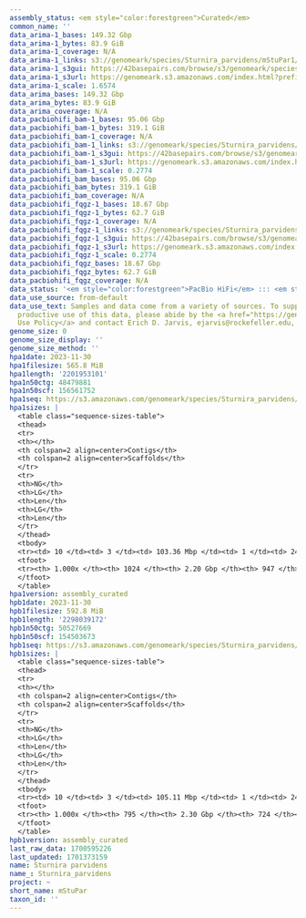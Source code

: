 ```yaml
---
assembly_status: <em style="color:forestgreen">Curated</em>
common_name: ''
data_arima-1_bases: 149.32 Gbp
data_arima-1_bytes: 83.9 GiB
data_arima-1_coverage: N/A
data_arima-1_links: s3://genomeark/species/Sturnira_parvidens/mStuPar1/genomic_data/arima/<br>
data_arima-1_s3gui: https://42basepairs.com/browse/s3/genomeark/species/Sturnira_parvidens/mStuPar1/genomic_data/arima/
data_arima-1_s3url: https://genomeark.s3.amazonaws.com/index.html?prefix=species/Sturnira_parvidens/mStuPar1/genomic_data/arima/
data_arima-1_scale: 1.6574
data_arima_bases: 149.32 Gbp
data_arima_bytes: 83.9 GiB
data_arima_coverage: N/A
data_pacbiohifi_bam-1_bases: 95.06 Gbp
data_pacbiohifi_bam-1_bytes: 319.1 GiB
data_pacbiohifi_bam-1_coverage: N/A
data_pacbiohifi_bam-1_links: s3://genomeark/species/Sturnira_parvidens/mStuPar1/genomic_data/pacbio_hifi/<br>
data_pacbiohifi_bam-1_s3gui: https://42basepairs.com/browse/s3/genomeark/species/Sturnira_parvidens/mStuPar1/genomic_data/pacbio_hifi/
data_pacbiohifi_bam-1_s3url: https://genomeark.s3.amazonaws.com/index.html?prefix=species/Sturnira_parvidens/mStuPar1/genomic_data/pacbio_hifi/
data_pacbiohifi_bam-1_scale: 0.2774
data_pacbiohifi_bam_bases: 95.06 Gbp
data_pacbiohifi_bam_bytes: 319.1 GiB
data_pacbiohifi_bam_coverage: N/A
data_pacbiohifi_fqgz-1_bases: 18.67 Gbp
data_pacbiohifi_fqgz-1_bytes: 62.7 GiB
data_pacbiohifi_fqgz-1_coverage: N/A
data_pacbiohifi_fqgz-1_links: s3://genomeark/species/Sturnira_parvidens/mStuPar1/genomic_data/pacbio_hifi/<br>
data_pacbiohifi_fqgz-1_s3gui: https://42basepairs.com/browse/s3/genomeark/species/Sturnira_parvidens/mStuPar1/genomic_data/pacbio_hifi/
data_pacbiohifi_fqgz-1_s3url: https://genomeark.s3.amazonaws.com/index.html?prefix=species/Sturnira_parvidens/mStuPar1/genomic_data/pacbio_hifi/
data_pacbiohifi_fqgz-1_scale: 0.2774
data_pacbiohifi_fqgz_bases: 18.67 Gbp
data_pacbiohifi_fqgz_bytes: 62.7 GiB
data_pacbiohifi_fqgz_coverage: N/A
data_status: '<em style="color:forestgreen">PacBio HiFi</em> ::: <em style="color:forestgreen">Arima</em>'
data_use_source: from-default
data_use_text: Samples and data come from a variety of sources. To support fair and
  productive use of this data, please abide by the <a href="https://genome10k.soe.ucsc.edu/data-use-policies/">Data
  Use Policy</a> and contact Erich D. Jarvis, ejarvis@rockefeller.edu, with any questions.
genome_size: 0
genome_size_display: ''
genome_size_method: ''
hpa1date: 2023-11-30
hpa1filesize: 565.8 MiB
hpa1length: '2201953101'
hpa1n50ctg: 48479881
hpa1n50scf: 156561752
hpa1seq: https://s3.amazonaws.com/genomeark/species/Sturnira_parvidens/mStuPar1/assembly_curated/mStuPar1.HiC.hap1.decontam.20231130.fasta.gz
hpa1sizes: |
  <table class="sequence-sizes-table">
  <thead>
  <tr>
  <th></th>
  <th colspan=2 align=center>Contigs</th>
  <th colspan=2 align=center>Scaffolds</th>
  </tr>
  <tr>
  <th>NG</th>
  <th>LG</th>
  <th>Len</th>
  <th>LG</th>
  <th>Len</th>
  </tr>
  </thead>
  <tbody>
  <tr><td> 10 </td><td> 3 </td><td> 103.36 Mbp </td><td> 1 </td><td> 245.87 Mbp </td></tr><tr><td> 20 </td><td> 5 </td><td> 94.84 Mbp </td><td> 2 </td><td> 216.38 Mbp </td></tr><tr><td> 30 </td><td> 7 </td><td> 77.82 Mbp </td><td> 4 </td><td> 180.14 Mbp </td></tr><tr><td> 40 </td><td> 11 </td><td> 52.93 Mbp </td><td> 5 </td><td> 171.62 Mbp </td></tr><tr style="background-color:#cccccc;"><td> 50 </td><td> 15 </td><td style="background-color:#88ff88;"> 48.48 Mbp </td><td> 6 </td><td style="background-color:#88ff88;"> 156.56 Mbp </td></tr><tr><td> 60 </td><td> 21 </td><td> 28.24 Mbp </td><td> 8 </td><td> 142.75 Mbp </td></tr><tr><td> 70 </td><td> 30 </td><td> 22.13 Mbp </td><td> 9 </td><td> 132.44 Mbp </td></tr><tr><td> 80 </td><td> 42 </td><td> 16.06 Mbp </td><td> 11 </td><td> 109.06 Mbp </td></tr><tr><td> 90 </td><td> 61 </td><td> 6.79 Mbp </td><td> 14 </td><td> 59.52 Mbp </td></tr><tr><td> 100 </td><td> 1024 </td><td> 2.98 Kbp </td><td> 947 </td><td> 2.98 Kbp </td></tr></tbody>
  <tfoot>
  <tr><th> 1.000x </th><th> 1024 </th><th> 2.20 Gbp </th><th> 947 </th><th> 2.20 Gbp </th></tr>
  </tfoot>
  </table>
hpa1version: assembly_curated
hpb1date: 2023-11-30
hpb1filesize: 592.8 MiB
hpb1length: '2298039172'
hpb1n50ctg: 50527669
hpb1n50scf: 154503673
hpb1seq: https://s3.amazonaws.com/genomeark/species/Sturnira_parvidens/mStuPar1/assembly_curated/mStuPar1.HiC.hap2.decontam.20231130.fasta.gz
hpb1sizes: |
  <table class="sequence-sizes-table">
  <thead>
  <tr>
  <th></th>
  <th colspan=2 align=center>Contigs</th>
  <th colspan=2 align=center>Scaffolds</th>
  </tr>
  <tr>
  <th>NG</th>
  <th>LG</th>
  <th>Len</th>
  <th>LG</th>
  <th>Len</th>
  </tr>
  </thead>
  <tbody>
  <tr><td> 10 </td><td> 3 </td><td> 105.11 Mbp </td><td> 1 </td><td> 243.74 Mbp </td></tr><tr><td> 20 </td><td> 5 </td><td> 96.35 Mbp </td><td> 2 </td><td> 216.32 Mbp </td></tr><tr><td> 30 </td><td> 8 </td><td> 78.53 Mbp </td><td> 4 </td><td> 180.64 Mbp </td></tr><tr><td> 40 </td><td> 11 </td><td> 63.36 Mbp </td><td> 5 </td><td> 169.52 Mbp </td></tr><tr style="background-color:#cccccc;"><td> 50 </td><td> 15 </td><td style="background-color:#88ff88;"> 50.53 Mbp </td><td> 6 </td><td style="background-color:#88ff88;"> 154.50 Mbp </td></tr><tr><td> 60 </td><td> 20 </td><td> 34.51 Mbp </td><td> 8 </td><td> 141.76 Mbp </td></tr><tr><td> 70 </td><td> 28 </td><td> 24.48 Mbp </td><td> 10 </td><td> 121.27 Mbp </td></tr><tr><td> 80 </td><td> 40 </td><td> 15.52 Mbp </td><td> 12 </td><td> 108.75 Mbp </td></tr><tr><td> 90 </td><td> 60 </td><td> 6.73 Mbp </td><td> 14 </td><td> 60.17 Mbp </td></tr><tr><td> 100 </td><td> 795 </td><td> 2.98 Kbp </td><td> 724 </td><td> 2.98 Kbp </td></tr></tbody>
  <tfoot>
  <tr><th> 1.000x </th><th> 795 </th><th> 2.30 Gbp </th><th> 724 </th><th> 2.30 Gbp </th></tr>
  </tfoot>
  </table>
hpb1version: assembly_curated
last_raw_data: 1700595226
last_updated: 1701373159
name: Sturnira parvidens
name_: Sturnira_parvidens
project: ~
short_name: mStuPar
taxon_id: ''
---
```


